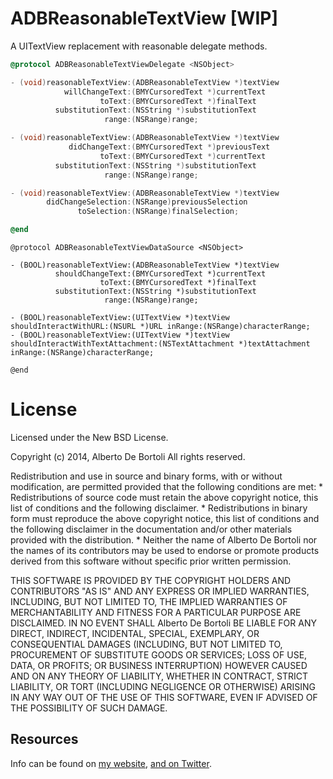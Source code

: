 ADBReasonableTextView [WIP]
===========================

A UITextView replacement with reasonable delegate methods. 

``` objective-c
@protocol ADBReasonableTextViewDelegate <NSObject>

- (void)reasonableTextView:(ADBReasonableTextView *)textView
            willChangeText:(BMYCursoredText *)currentText
                    toText:(BMYCursoredText *)finalText
          substitutionText:(NSString *)substitutionText
                     range:(NSRange)range;

- (void)reasonableTextView:(ADBReasonableTextView *)textView
             didChangeText:(BMYCursoredText *)previousText
                    toText:(BMYCursoredText *)currentText
          substitutionText:(NSString *)substitutionText
                     range:(NSRange)range;

- (void)reasonableTextView:(ADBReasonableTextView *)textView
        didChangeSelection:(NSRange)previousSelection
               toSelection:(NSRange)finalSelection;

@end
```

``` objetive-c
@protocol ADBReasonableTextViewDataSource <NSObject>

- (BOOL)reasonableTextView:(ADBReasonableTextView *)textView
          shouldChangeText:(BMYCursoredText *)currentText
                    toText:(BMYCursoredText *)finalText
          substitutionText:(NSString *)substitutionText
                     range:(NSRange)range;

- (BOOL)reasonableTextView:(UITextView *)textView shouldInteractWithURL:(NSURL *)URL inRange:(NSRange)characterRange;
- (BOOL)reasonableTextView:(UITextView *)textView shouldInteractWithTextAttachment:(NSTextAttachment *)textAttachment inRange:(NSRange)characterRange;

@end
```

# License

Licensed under the New BSD License.

Copyright (c) 2014, Alberto De Bortoli
All rights reserved.

Redistribution and use in source and binary forms, with or without
modification, are permitted provided that the following conditions are met:
    * Redistributions of source code must retain the above copyright
      notice, this list of conditions and the following disclaimer.
    * Redistributions in binary form must reproduce the above copyright
      notice, this list of conditions and the following disclaimer in the
      documentation and/or other materials provided with the distribution.
    * Neither the name of Alberto De Bortoli nor the
      names of its contributors may be used to endorse or promote products
      derived from this software without specific prior written permission.

THIS SOFTWARE IS PROVIDED BY THE COPYRIGHT HOLDERS AND CONTRIBUTORS "AS IS" AND
ANY EXPRESS OR IMPLIED WARRANTIES, INCLUDING, BUT NOT LIMITED TO, THE IMPLIED
WARRANTIES OF MERCHANTABILITY AND FITNESS FOR A PARTICULAR PURPOSE ARE
DISCLAIMED. IN NO EVENT SHALL Alberto De Bortoli BE LIABLE FOR ANY
DIRECT, INDIRECT, INCIDENTAL, SPECIAL, EXEMPLARY, OR CONSEQUENTIAL DAMAGES
(INCLUDING, BUT NOT LIMITED TO, PROCUREMENT OF SUBSTITUTE GOODS OR SERVICES;
LOSS OF USE, DATA, OR PROFITS; OR BUSINESS INTERRUPTION) HOWEVER CAUSED AND
ON ANY THEORY OF LIABILITY, WHETHER IN CONTRACT, STRICT LIABILITY, OR TORT
(INCLUDING NEGLIGENCE OR OTHERWISE) ARISING IN ANY WAY OUT OF THE USE OF THIS
SOFTWARE, EVEN IF ADVISED OF THE POSSIBILITY OF SUCH DAMAGE.

## Resources

Info can be found on [my website](http://www.albertodebortoli.it), [and on Twitter](http://twitter.com/albertodebo).